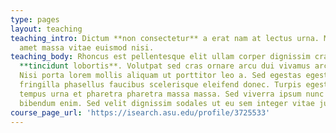 ```yaml
---
type: pages
layout: teaching
teaching_intro: Dictum **non consectetur** a erat nam at lectus urna. Mauris sit
  amet massa vitae euismod nisi.
teaching_body: Rhoncus est pellentesque elit ullam corper dignissim cras
  **tincidunt lobortis**. Volutpat sed cras ornare arcu dui vivamus arcu felis.
  Nisi porta lorem mollis aliquam ut porttitor leo a. Sed egestas egestas
  fringilla phasellus faucibus scelerisque eleifend donec. Turpis egestas sed
  tempus urna et pharetra pharetra massa massa. Sed viverra ipsum nunc aliquet
  bibendum enim. Sed velit dignissim sodales ut eu sem integer vitae justo. Etiam sit amet nisl purus in.
course_page_url: 'https://isearch.asu.edu/profile/3725533'
---
```

